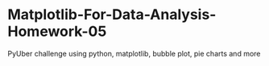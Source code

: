 # Matplotlib-For-Data-Analysis-Homework-05
PyUber challenge using python, matplotlib, bubble plot, pie charts and more
